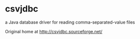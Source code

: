csvjdbc
=======

a Java database driver for reading comma-separated-value files

Original home at http://csvjdbc.sourceforge.net/
